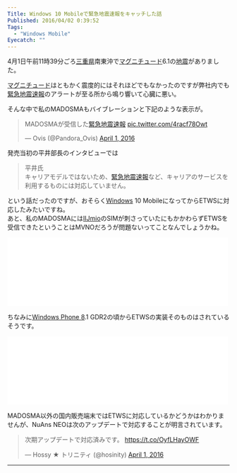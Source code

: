 ```yaml
---
Title: Windows 10 Mobileで緊急地震速報をキャッチした話
Published: 2016/04/02 0:39:52
Tags:
  - "Windows Mobile"
Eyecatch: ""
---
```

<p>4月1日午前11時39分ごろ<a class="keyword" href="http://d.hatena.ne.jp/keyword/%BB%B0%BD%C5%B8%A9">三重県</a>南東沖で<a class="keyword" href="http://d.hatena.ne.jp/keyword/%A5%DE%A5%B0%A5%CB%A5%C1%A5%E5%A1%BC%A5%C9">マグニチュード</a>6.1の<a class="keyword" href="http://d.hatena.ne.jp/keyword/%C3%CF%BF%CC">地震</a>がありました。</p>

<p><a class="keyword" href="http://d.hatena.ne.jp/keyword/%A5%DE%A5%B0%A5%CB%A5%C1%A5%E5%A1%BC%A5%C9">マグニチュード</a>はともかく震度的にはそれほどでもなかったのですが弊社内でも<a class="keyword" href="http://d.hatena.ne.jp/keyword/%B6%DB%B5%DE%C3%CF%BF%CC%C2%AE%CA%F3">緊急地震速報</a>のアラートが至る所から鳴り響いて心臓に悪い。</p>

<p>そんな中で私のMADOSMAもバイブレーションと下記のような表示が。</p>

<p><blockquote class="twitter-tweet" data-lang="HASH(0x941d070)"><p lang="ja" dir="ltr">MADOSMAが受信した<a class="keyword" href="http://d.hatena.ne.jp/keyword/%B6%DB%B5%DE%C3%CF%BF%CC%C2%AE%CA%F3">緊急地震速報</a> <a href="https://t.co/4racf78Owt">pic.twitter.com/4racf78Owt</a></p>&mdash; Ovis (@Pandora_Ovis) <a href="https://twitter.com/Pandora_Ovis/status/715749528385622016">April 1, 2016</a></blockquote><script async src="//platform.twitter.com/widgets.js" charset="utf-8"></script></p>

<p>発売当初の平井部長のインタビューでは</p>

<blockquote><p>平井氏<br/>
キャリアモデルではないため、<a class="keyword" href="http://d.hatena.ne.jp/keyword/%B6%DB%B5%DE%C3%CF%BF%CC%C2%AE%CA%F3">緊急地震速報</a>など、キャリアのサービスを利用するものには対応していません。</p></blockquote>

<p>という話だったのですが、おそらく<a class="keyword" href="http://d.hatena.ne.jp/keyword/Windows">Windows</a> 10 MobileになってからETWSに対応したみたいですね。<br/>
あと、私のMADOSMAには<a class="keyword" href="http://d.hatena.ne.jp/keyword/IIJmio">IIJmio</a>のSIMが刺さっていたにもかかわらずETWSを受信できたということはMVNOだろうが問題ないってことなんでしょうかね。</p>

<p><iframe src="//hatenablog-parts.com/embed?url=http%3A%2F%2Fk-tai.impress.co.jp%2Fdocs%2Finterview%2F20150602_704834.html" title="[帰ってきたWindows Phone「MADOSMA」開発者インタビュー] 「スマホでもWindows」で参入するマウスコンピューターの狙い - ケータイ Watch" class="embed-card embed-webcard" scrolling="no" frameborder="0" style="display: block; width: 100%; height: 155px; max-width: 500px; margin: 10px 0px;"></iframe></p>

<p>ちなみに<a class="keyword" href="http://d.hatena.ne.jp/keyword/Windows%20Phone%208">Windows Phone 8</a>.1 GDR2の頃からETWSの実装そのものはされているそうです。</p>

<p><iframe src="//hatenablog-parts.com/embed?url=http%3A%2F%2Fk-tai.impress.co.jp%2Fdocs%2Fcolumn%2Fkeyword%2F20150623_708328.html" title="第713回：Windows Phone 8.1 GDR2 とは - ケータイ Watch" class="embed-card embed-webcard" scrolling="no" frameborder="0" style="display: block; width: 100%; height: 155px; max-width: 500px; margin: 10px 0px;"></iframe></p>

<p>MADOSMA以外の国内販売端末ではETWSに対応しているかどうかはわかりませんが、NuAns NEOは次のアップデートで対応することが明言されています。</p>

<p><blockquote class="twitter-tweet" data-lang="HASH(0x941d070)"><p lang="ja" dir="ltr">次期アップデートで対応済みです。 <a href="https://t.co/OyfLHayOWF">https://t.co/OyfLHayOWF</a></p>&mdash; Hossy ★ トリニティ (@hosinity) <a href="https://twitter.com/hosinity/status/715868084695764992">April 1, 2016</a></blockquote><script async src="//platform.twitter.com/widgets.js" charset="utf-8"></script></p>

***